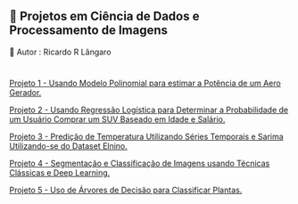 &#127922; Projetos em Ciência de Dados e Processamento de Imagens
-
&#127922; Autor : Ricardo R Lângaro
#

<a href="https://ricardolangaro.github.io/CienciaDeDados.github.io/projeto1.html"> Projeto 1 - Usando Modelo Polinomial para estimar a Potência de um Aero Gerador.</a>

<a href="https://ricardolangaro.github.io/CienciaDeDados.github.io/projeto2.html"> Projeto 2 - Usando Regressão Logística para Determinar a Probabilidade de um Usuário Comprar um SUV Baseado em Idade e Salário.</a>

<a href="https://ricardolangaro.github.io/CienciaDeDados.github.io/projeto3.html"> Projeto 3 - Predição de Temperatura Utilizando Séries Temporais e Sarima
Utilizando-se do Dataset Elnino.</a>

<a href="https://ricardolangaro.github.io/CienciaDeDados.github.io/seg-class-imagens.html"> Projeto 4 - Segmentação e Classificação de Imagens usando Técnicas Clássicas e Deep Learning.</a>

<a href="https://ricardolangaro.github.io/CienciaDeDados.github.io/projeto4.html"> Projeto 5 - Uso de Árvores de Decisão para Classificar Plantas.</a>
